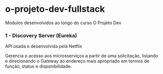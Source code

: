 # o-projeto-dev-fullstack

Modulos desenvolvidos ao longo do curso O Projeto Dev

### 1 - Discovery Server (Eureka)
<p>API usada e desenvolvida pela Netflix</p>
<p>Gerencia o acesso aos microsserviços a partir de uma solicitação, listando e direcionando o Gateway ao endereço mais apropriado em termos de função, status e disponibilidade.</p>
